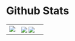 </br>
</br>
</br>

# Github Stats
<table>
  <tr>
    <td align="center" style="padding=0;width=50%;">
      <img align="center" style="padding=0;" src="https://gh-stats.didinele.me/api/?username=matary1&show_icons=true&title_color=0c1013&text_color=0c1013_color=0c1013&hide_border=true&icon_color=0c1013&hide_title=true&count_private=true"/>
    </td>
    <td align="center" style="padding=0;width=50%;">
      <img align="center" style="padding=0;" src="https://gh-stats.didinele.me/api/top-langs/?username=Matary1&layout=compact&show_icons=true&title_color=4F8CC9&text_color=9f9f9f&bg_color=0c1013&hide_border=true&icon_color=fff600&count_private=true&extra=matary1
    </td>
  </tr>
</table>

                                                  






<table>
  <tr>
    <td align="center" style="padding=0;width=50%;">
      <img align="center" style="padding=0;" src="https://gh-stats.didinele.me/api/?username=matary1&show_icons=true&title_color=4F8CC9&text_color=9f9f9f&bg_color=00000000&hide_border=true&icon_color=4F8CC9&hide_title=true&count_private=true"/>
    </td>
    <td align="center" style="padding=0;width=50%;">
      <img align="center" style="padding=0;" src="https://gh-stats.didinele.me/api/top-langs/?username=matary2&layout=compact&show_icons=true&title_color=4F8CC9&text_color=9f9f9f&bg_color=fff600&hide_border=true&icon_color=fff600&count_private=true&extra=matary1
    </td>
  </tr>
</table>







